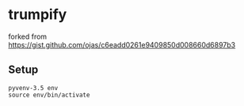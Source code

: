 # trumpify
forked from https://gist.github.com/ojas/c6eadd0261e9409850d008660d6897b3

## Setup

```
pyvenv-3.5 env
source env/bin/activate
```
